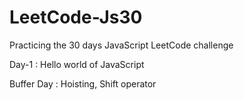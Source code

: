# LeetCode-Js30
Practicing the 30 days JavaScript LeetCode challenge

Day-1 : Hello world of JavaScript 

Buffer Day : Hoisting, Shift operator

